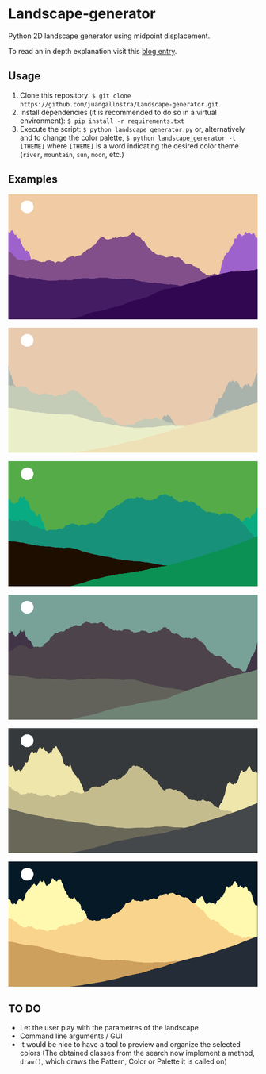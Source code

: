 # Landscape-generator

Python 2D landscape generator using midpoint displacement.

To read an in depth explanation visit this [blog entry](https://bitesofcode.wordpress.com/2016/12/23/landscape-generation-using-midpoint-displacement/).

## Usage

1. Clone this repository: `$ git clone https://github.com/juangallostra/Landscape-generator.git`
2. Install dependencies (it is recommended to do so in a virtual environment): `$ pip install -r requirements.txt`
3. Execute the script: `$ python landscape_generator.py` or, alternatively and to change the color palette, `$ python landscape_generator -t [THEME]` where `[THEME]` is a word indicating the desired color theme (`river`, `mountain`, `sun`, `moon`, etc.)

## Examples

![Default theme](examples/testing_1.png)

![Snow theme](examples/testing_5.png)

![Grass theme](examples/testing_9.png)

![City theme](examples/testing_10.png)

![Example landscape](examples/testing_7.png)

![Moon theme](examples/testing_8.png)

## TO DO

- Let the user play with the parametres of the landscape
- Command line arguments / GUI
- It would be nice to have a tool to preview and organize the selected colors (The obtained classes from the search now implement a method, ```draw()```, which draws the Pattern, Color or Palette it is called on)
